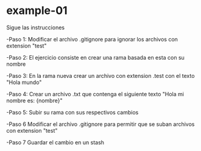 # example-01
Sigue las instrucciones

-Paso 1: Modificar el archivo .gitignore para ignorar los archivos con extension "test"

-Paso 2: El ejercicio consiste en crear una rama basada en esta con su nombre

-Paso 3: En la rama nueva crear un archivo con extension .test con el texto "Hola mundo"

-Paso 4: Crear un archivo .txt que contenga el siguiente texto "Hola mi nombre es: {nombre}"

-Paso 5: Subir su rama con sus respectivos cambios

-Paso 6 Modificar el archivo .gitignore para permitir que se suban archivos con extension "test"

-Paso 7 Guardar el cambio en un stash